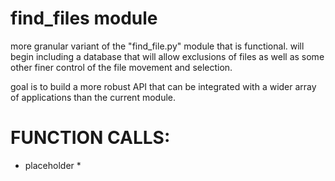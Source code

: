 # find_files module

more granular variant of the "find_file.py" module that is functional.
will begin including a database that will allow exclusions of files as
well as some other finer control of the file movement and selection.

goal is to build a more robust API that can be integrated with a wider array of 
applications than the current module.

# FUNCTION CALLS:
* placeholder *
